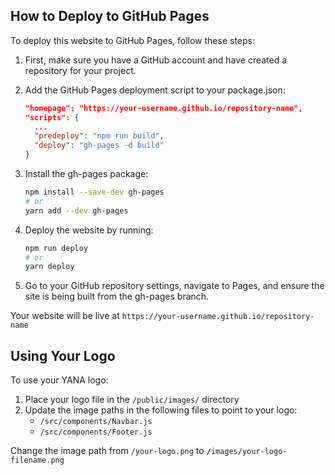 ## How to Deploy to GitHub Pages

To deploy this website to GitHub Pages, follow these steps:

1. First, make sure you have a GitHub account and have created a repository for your project.

2. Add the GitHub Pages deployment script to your package.json:
   ```json
   "homepage": "https://your-username.github.io/repository-name",
   "scripts": {
     ...
     "predeploy": "npm run build",
     "deploy": "gh-pages -d build"
   }
   ```

3. Install the gh-pages package:
   ```bash
   npm install --save-dev gh-pages
   # or
   yarn add --dev gh-pages
   ```

4. Deploy the website by running:
   ```bash
   npm run deploy
   # or
   yarn deploy
   ```

5. Go to your GitHub repository settings, navigate to Pages, and ensure the site is being built from the gh-pages branch.

Your website will be live at `https://your-username.github.io/repository-name`

## Using Your Logo

To use your YANA logo:

1. Place your logo file in the `/public/images/` directory
2. Update the image paths in the following files to point to your logo:
   - `/src/components/Navbar.js`
   - `/src/components/Footer.js`

Change the image path from `/your-logo.png` to `/images/your-logo-filename.png`